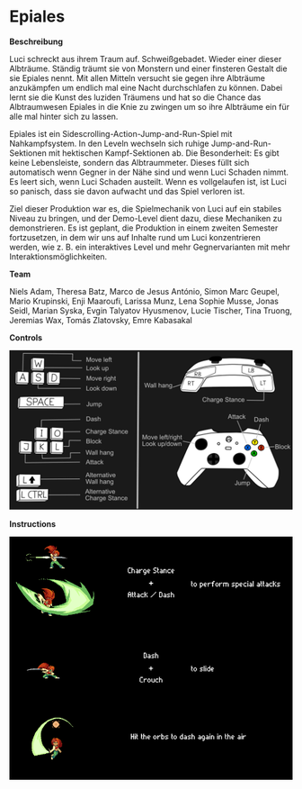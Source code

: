 # Epiales


**Beschreibung**

Luci schreckt aus ihrem Traum auf. Schweißgebadet. Wieder einer dieser Albträume. Ständig träumt sie von Monstern und einer finsteren Gestalt die sie Epiales nennt.
Mit allen Mitteln versucht sie gegen ihre Albträume anzukämpfen um endlich mal eine Nacht durchschlafen zu können. Dabei lernt sie die Kunst des luziden Träumens und hat so die Chance das Albtraumwesen Epiales in die Knie zu zwingen um so ihre Albträume ein für alle mal hinter sich zu lassen.

Epiales ist ein Sidescrolling-Action-Jump-and-Run-Spiel mit Nahkampfsystem. In den Leveln wechseln sich ruhige Jump-and-Run-Sektionen mit hektischen Kampf-Sektionen ab.
Die Besonderheit: Es gibt keine Lebensleiste, sondern das Albtraummeter. Dieses füllt sich automatisch wenn Gegner in der Nähe sind und wenn Luci Schaden nimmt. Es leert sich, wenn Luci Schaden austeilt. Wenn es vollgelaufen ist, ist Luci so panisch, dass sie davon aufwacht und das Spiel verloren ist.


Ziel dieser Produktion war es, die Spielmechanik von Luci auf ein stabiles Niveau zu bringen, und der Demo-Level dient dazu, diese Mechaniken zu demonstrieren. Es ist geplant, die Produktion in einem zweiten Semester fortzusetzen, in dem wir uns auf Inhalte rund um Luci konzentrieren werden, wie z. B. ein interaktives Level und mehr Gegnervarianten mit mehr Interaktionsmöglichkeiten.


**Team**

Niels Adam, Theresa Batz, Marco de Jesus António, Simon Marc Geupel, Mario Krupinski, Enji Maaroufi, Larissa Munz, Lena Sophie Musse, Jonas Seidl, Marian Syska, Evgin Talyatov Hyusmenov, Lucie Tischer, Tina Truong, Jeremias Wax, Tomás Zlatovsky, Emre Kabasakal


**Controls**

![Alt text](Exe/Controls.png)


**Instructions**

![Alt text](Exe/Instructions.png)





